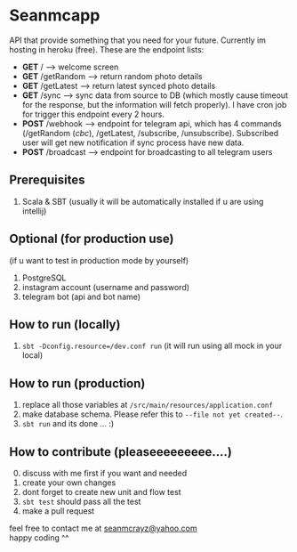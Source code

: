 # Seanmcapp
API that provide something that you need for your future. Currently im hosting in heroku (free). 
These are the endpoint lists:
- **GET** / --> welcome screen
- **GET** /getRandom --> return random photo details
- **GET** /getLatest --> return latest synced photo details
- **GET** /sync --> sync data from source to DB (which mostly cause timeout for the response, 
but the information will fetch properly). I have cron job for trigger this endpoint every 2 hours.
- **POST** /webhook --> endpoint for telegram api, which has 4 commands (/getRandom (*cbc*), /getLatest, /subscribe, 
/unsubscribe). Subscribed user will get new notification if sync process have new data.
- **POST** /broadcast --> endpoint for broadcasting to all telegram users

## Prerequisites
1. Scala & SBT (usually it will be automatically installed if u are using intellij)

## Optional (for production use)
(if u want to test in production mode by yourself)
1. PostgreSQL 
2. instagram account (username and password)
3. telegram bot (api and bot name)

## How to run (locally)
1. `sbt -Dconfig.resource=/dev.conf run` (it will run using all mock in your local)

## How to run (production)
1. replace all those variables at `/src/main/resources/application.conf`
2. make database schema. Please refer this to `--file not yet created--`. 
3. `sbt run` and its done ... :)

## How to contribute (pleaseeeeeeeee....)
0. discuss with me first if you want and needed
1. create your own changes
2. dont forget to create new unit and flow test
3. `sbt test` should pass all the test
4. make a pull request

feel free to contact me at seanmcrayz@yahoo.com  
happy coding ^^